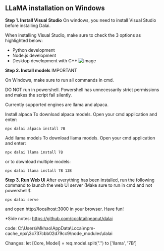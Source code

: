 ## LLaMA installation on Windows

**Step 1. Install Visual Studio**
On windows, you need to install Visual Studio before installing Dalai.

When installing Visual Studio, make sure to check the 3 options as highlighted below:

- Python development
- Node.js development
- Desktop development with C++
![image](https://user-images.githubusercontent.com/123748177/233933351-db22dafc-38d9-484c-a146-967de3912a6c.png)

**Step 2. Install models**
IMPORTANT

On Windows, make sure to run all commands in cmd.

DO NOT run in powershell. Powershell has unnecessarily strict permissions and makes the script fail silently.

Currently supported engines are llama and alpaca.

Install alpaca
To download alpaca models. Open your cmd application and enter:
```
npx dalai alpaca install 7B
```

Add llama models
To download llama models. Open your cmd application and enter:
```
npx dalai llama install 7B
```
or to download multiple models:
```
npx dalai llama install 7B 13B
```

**Step 3. Run Web UI**
After everything has been installed, run the following command to launch the web UI server (Make sure to run in cmd and not powershell!):
```
npx dalai serve
```
and open http://localhost:3000 in your browser. Have fun!


*Side notes: 
https://github.com/cocktailpeanut/dalai

code: C:\Users\Mkhao\AppData\Local\npm-cache\_npx\3c737cbb02d79cc9\node_modules\dalai

Changes: let [Core, Model] = req.model.split(".") to ['llama', '7B']
